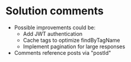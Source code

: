 # Solution comments

- Possible improvements could be:
  - Add JWT authentication
  - Cache tags to optimize findByTagName
  - Implement pagination for large responses
- Comments reference posts via "postId"
